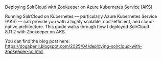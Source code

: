 Deploying SolrCloud with Zookeeper on Azure Kubernetes Service (AKS)

Running SolrCloud on Kubernetes — particularly Azure Kubernetes Service (AKS) — can provide you with a highly scalable, cost-efficient, and cloud-native architecture. 
This guide walks through how I deployed SolrCloud 8.11.2 with Zookeeper on AKS.

You can find the blog post here: https://dogabenli.blogspot.com/2025/04/deploying-solrcloud-with-zookeeper-on.html
